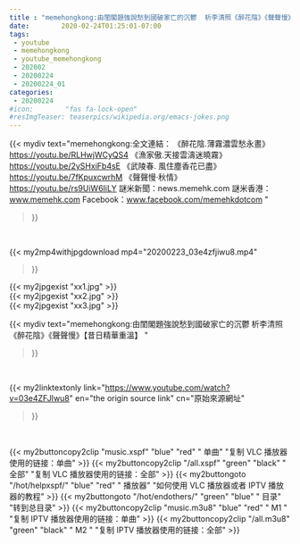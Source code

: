 ```yaml
---
title : "memehongkong:由閨閣題強說愁到國破家亡的沉鬱  析李清照《醉花陰》《聲聲慢》【昔日精華重溫】 "
date:        2020-02-24T01:25:01-07:00
tags:
 - youtube
 - memehongkong
 - youtube_memehongkong
 - 202002
 - 20200224
 - 20200224_01
categories:
 - 20200224
#icon:        "fas fa-lock-open"
#resImgTeaser: teaserpics/wikipedia.org/emacs-jokes.png
---
```


{{< mydiv text="memehongkong:全文連結： 《醉花陰.薄霧濃雲愁永晝》 https://youtu.be/RLHwjWCyQS4  《漁家傲.天接雲濤迷曉霧》 https://youtu.be/2ySHxiFb4sE  《武陵春. 風住塵香花已盡》 https://youtu.be/7fKpuxcwrhM  《聲聲慢‧秋情》 https://youtu.be/rs9UiW6IiLY  謎米新聞：news.memehk.com 謎米香港： www.memehk.com Facebook：www.facebook.com/memehkdotcom "
>}}
<br>


{{< my2mp4withjpgdownload mp4="20200223_03e4zfjiwu8.mp4"
>}}

{{< my2jpgexist "xx1.jpg" >}}<br>
{{< my2jpgexist "xx2.jpg" >}}<br>
{{< my2jpgexist "xx3.jpg" >}}<br>



{{< mydiv text="memehongkong:由閨閣題強說愁到國破家亡的沉鬱  析李清照《醉花陰》《聲聲慢》【昔日精華重溫】 "
>}}
<br>

{{< my2linktextonly link="https://www.youtube.com/watch?v=03e4ZFJIwu8"
en="the origin source link" cn="原始來源網址"
>}}


<br>

{{< my2buttoncopy2clip "music.xspf"        "blue"   "red"    " 单曲"  "复制 VLC 播放器使用的链接：单曲" >}} {{< my2buttoncopy2clip "/all.xspf"         "green"  "black"  " 全部"  "复制 VLC 播放器使用的链接：全部" >}} {{< my2buttongoto      "/hot/helpxspf/"    "blue"   "red"    " 播放器" "如何使用 VLC 播放器或者 IPTV 播放器的教程" >}} {{< my2buttongoto      "/hot/endothers/"   "green"  "blue"   " 目录"   "转到总目录" >}} {{< my2buttoncopy2clip "music.m3u8"        "blue"   "red"    " M1 "    "复制 IPTV 播放器使用的链接：单曲" >}} {{< my2buttoncopy2clip "/all.m3u8"         "green"  "black"  " M2 "    "复制 IPTV 播放器使用的链接：全部" >}} 
